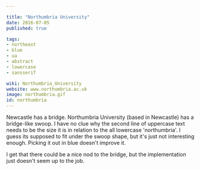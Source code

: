 ```yaml
---

title: "Northumbria University"
date: 2016-07-05
published: true

tags:
- northeast
- blue
- ua
- abstract
- lowercase
- sansserif

wiki: Northumbria_University
website: www.northumbria.ac.uk
image: northumbria.gif
id: northumbria
---
```


Newcastle has a bridge. Northumbria University (based in Newcastle) has a bridge-like swoop. I have no clue why the second line of uppercase text needs to be the size it is in relation to the all lowercase 'northumbria'. I guess its supposed to fit under the swoop shape, but it's just not interesting enough. Picking it out in blue doesn't improve it.

I get that there could be a nice nod to the bridge, but the implementation just doesn't seem up to the job.

